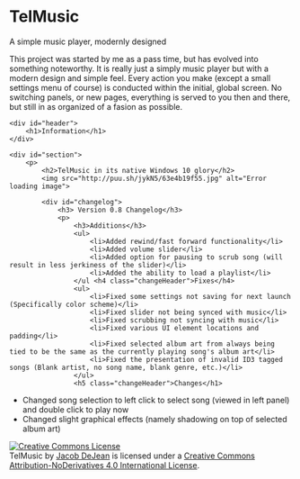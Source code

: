 # TelMusic
A simple music player, modernly designed

This project was started by me as a pass time, but has evolved into something noteworthy. It is really just a simply music
player but with a modern design and simple feel. Every action you make (except a small settings menu of course) is 
conducted within the initial, global screen. No switching panels, or new pages, everything is served to you then and there,
but still in as organized of a fasion as possible.

    <div id="header">
        <h1>Information</h1>
    </div>

    <div id="section">
        <p>
            <h2>TelMusic in its native Windows 10 glory</h2>
            <img src="http://puu.sh/jykN5/63e4b19f55.jpg" alt="Error loading image">

            <div id="changelog">
                <h3> Version 0.8 Changelog</h3>
                <p>
                    <h3>Additions</h3>
                    <ul>
                        <li>Added rewind/fast forward functionality</li>
                        <li>Added volume slider</li>
                        <li>Added option for pausing to scrub song (will result in less jerkiness of the slider)</li>
                        <li>Added the ability to load a playlist</li>
                    </ul <h4 class="changeHeader">Fixes</h4>
                    <ul>
                        <li>Fixed some settings not saving for next launch (Specifically color scheme)</li>
                        <li>Fixed slider not being synced with music</li>
                        <li>Fixed scrubbing not syncing with music</li>
                        <li>Fixed various UI element locations and padding</li>
                        <li>Fixed selected album art from always being tied to be the same as the currently playing song's album art</li>
                        <li>Fixed the presentation of invalid ID3 tagged songs (Blank artist, no song name, blank genre, etc.)</li>
                    </ul>
                    <h5 class="changeHeader">Changes</h1>
<ul>
    <li>Changed song selection to left click to select song (viewed in left panel) and double click to play now</li>
    <li>Changed slight graphical effects (namely shadowing on top of selected album art)</li>
</ul> 
</p>
    </div>
    <div id="footer">
        <a rel="license" href="http://creativecommons.org/licenses/by-nd/4.0/"><img alt="Creative Commons License" style="border-width:0" src="https://i.creativecommons.org/l/by-nd/4.0/88x31.png" /></a>
<br /><span xmlns:dct="http://purl.org/dc/terms/" href="http://purl.org/dc/dcmitype/InteractiveResource" property="dct:title" rel="dct:type">TelMusic</span> by <a xmlns:cc="http://creativecommons.org/ns#" href="telpathstudios.blogspot.com" property="cc:attributionName" rel="cc:attributionURL">Jacob DeJean</a> is licensed under a <a rel="license" href="http://creativecommons.org/licenses/by-nd/4.0/">Creative Commons Attribution-NoDerivatives 4.0 International License</a>.
    </div>
<style>
    .changeHeader {
        font-size: 24px
    }
    #header {
    background-color:black;
     color:white;
     text-align:left;
    padding:30px;
}


</p
</div>
